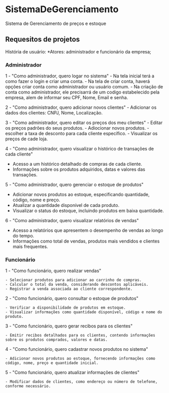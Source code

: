 # SistemaDeGerenciamento
Sistema de Gerenciamento de preços e estoque

## Requesitos de projetos
História de usuário:
*Atores: administrador e funcionário da empresa;

### Administrador
1 - "Como administrador, quero logar no sistema"
    - Na tela inicial terá a como fazer o login e criar uma conta.
    - Na tela de criar conta, haverá opções criar conta como administrador ou usuário comum.
    - Na criação de conta como administrador, ele precisarrá de um codigo estabelecido pela empresa, alem de informar seu CPF, Nome, Email e senha.


2 - "Como administrador, quero adicionar novos clientes"
    - Adicionar os dados dos clientes: CNPJ, Nome, Localização.

3 - "Como administrador, quero editar os preços dos meu clientes"
    - Editar os preços padrões do seus produtos.
    - Adiocionar novos produtos.
    - escolher a taxa de desconto para cada cliente específico.
    - Visualizar os preços de cade loja.
    
    
4 - "Como administrador, quero visualizar o histórico de transações de cada cliente"
   
   - Acesso a um histórico detalhado de compras de cada cliente.
   - Informações sobre os produtos adquiridos, datas e valores das transações.

5 - "Como administrador, quero gerenciar o estoque de produtos"

   - Adicionar novos produtos ao estoque, especificando quantidade, código, nome e preço.
   - Atualizar a quantidade disponível de cada produto.
   - Visualizar o status do estoque, incluindo produtos em baixa quantidade.

6 - "Como administrador, quero visualizar relatórios de vendas"

   - Acesso a relatórios que apresentem o desempenho de vendas ao longo do tempo.
   - Informações como total de vendas, produtos mais vendidos e clientes mais frequentes.


### Funcionário

1 - "Como funcionário, quero realizar vendas"

    - Selecionar produtos para adicionar ao carrinho de compras.
    - Calcular o total da venda, considerando descontos aplicáveis.
    - Registrar a venda associada ao cliente correspondente.

2 - "Como funcionário, quero consultar o estoque de produtos"

    - Verificar a disponibilidade de produtos em estoque.
    - Visualizar informações como quantidade disponível, código e nome do produto.

3 - "Como funcionário, quero gerar recibos para os clientes"

    - Emitir recibos detalhados para os clientes, contendo informações sobre os produtos comprados, valores e datas.

4 - "Como funcionário, quero cadastrar novos produtos no sistema"

    - Adicionar novos produtos ao estoque, fornecendo informações como código, nome, preço e quantidade inicial.

5 - "Como funcionário, quero atualizar informações de clientes"

    - Modificar dados de clientes, como endereço ou número de telefone, conforme necessário.
    






